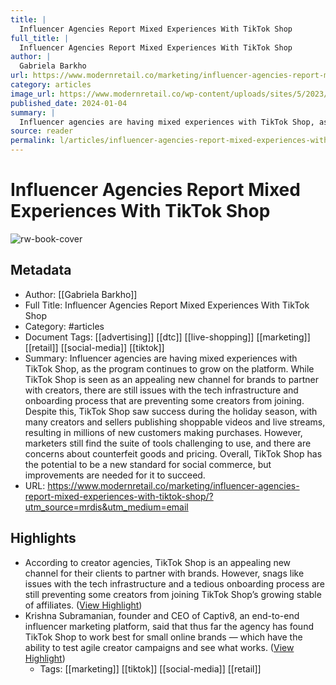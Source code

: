 ```yaml
---
title: |
  Influencer Agencies Report Mixed Experiences With TikTok Shop
full_title: |
  Influencer Agencies Report Mixed Experiences With TikTok Shop
author: |
  Gabriela Barkho
url: https://www.modernretail.co/marketing/influencer-agencies-report-mixed-experiences-with-tiktok-shop/?utm_source=mrdis&utm_medium=email
category: articles
image_url: https://www.modernretail.co/wp-content/uploads/sites/5/2023/09/TikTok-Shops.png
published_date: 2024-01-04
summary: |
  Influencer agencies are having mixed experiences with TikTok Shop, as the program continues to grow on the platform. While TikTok Shop is seen as an appealing new channel for brands to partner with creators, there are still issues with the tech infrastructure and onboarding process that are preventing some creators from joining. Despite this, TikTok Shop saw success during the holiday season, with many creators and sellers publishing shoppable videos and live streams, resulting in millions of new customers making purchases. However, marketers still find the suite of tools challenging to use, and there are concerns about counterfeit goods and pricing. Overall, TikTok Shop has the potential to be a new standard for social commerce, but improvements are needed for it to succeed.
source: reader
permalink: l/articles/influencer-agencies-report-mixed-experiences-with-tik-tok-shop
---
```

# Influencer Agencies Report Mixed Experiences With TikTok Shop

![rw-book-cover](https://www.modernretail.co/wp-content/uploads/sites/5/2023/09/TikTok-Shops.png)

## Metadata
- Author: [[Gabriela Barkho]]
- Full Title: Influencer Agencies Report Mixed Experiences With TikTok Shop
- Category: #articles
- Document Tags: [[advertising]] [[dtc]] [[live-shopping]] [[marketing]] [[retail]] [[social-media]] [[tiktok]] 
- Summary: Influencer agencies are having mixed experiences with TikTok Shop, as the program continues to grow on the platform. While TikTok Shop is seen as an appealing new channel for brands to partner with creators, there are still issues with the tech infrastructure and onboarding process that are preventing some creators from joining. Despite this, TikTok Shop saw success during the holiday season, with many creators and sellers publishing shoppable videos and live streams, resulting in millions of new customers making purchases. However, marketers still find the suite of tools challenging to use, and there are concerns about counterfeit goods and pricing. Overall, TikTok Shop has the potential to be a new standard for social commerce, but improvements are needed for it to succeed.
- URL: https://www.modernretail.co/marketing/influencer-agencies-report-mixed-experiences-with-tiktok-shop/?utm_source=mrdis&utm_medium=email

## Highlights
- According to creator agencies, TikTok Shop is an appealing new channel for their clients to partner with brands. However, snags like issues with the tech infrastructure and a tedious onboarding process are still preventing some creators from joining TikTok Shop’s growing stable of affiliates. ([View Highlight](https://read.readwise.io/read/01hkwh45x57k8jhg2tmbac2a7j))
- Krishna Subramanian, founder and CEO of Captiv8, an end-to-end influencer marketing platform, said that thus far the agency has found TikTok Shop to work best for small online brands — which have the ability to test agile creator campaigns and see what works. ([View Highlight](https://read.readwise.io/read/01hkwh7b51na32j3gm9pxvdq6k))
    - Tags: [[marketing]] [[tiktok]] [[social-media]] [[retail]] 


